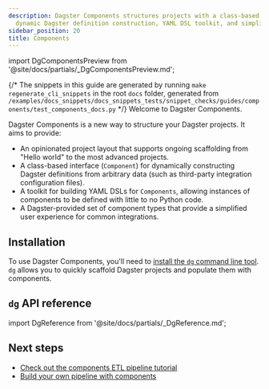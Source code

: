 ```yaml
---
description: Dagster Components structures projects with a class-based interface for
  dynamic Dagster definition construction, YAML DSL toolkit, and simplified integrations.
sidebar_position: 20
title: Components
---
```


import DgComponentsPreview from '@site/docs/partials/\_DgComponentsPreview.md';

<DgComponentsPreview />

{/* The snippets in this guide are generated by running `make regenerate_cli_snippets` in the root `docs` folder, generated from `/examples/docs_snippets/docs_snippets_tests/snippet_checks/guides/components/test_components_docs.py` */}
Welcome to Dagster Components.

Dagster Components is a new way to structure your Dagster projects. It aims to provide:

- An opinionated project layout that supports ongoing scaffolding from "Hello world" to the most advanced projects.
- A class-based interface (`Component`) for dynamically constructing Dagster definitions from arbitrary data (such as third-party integration configuration files).
- A toolkit for building YAML DSLs for `Components`, allowing instances of components to be defined with little to no Python code.
- A Dagster-provided set of component types that provide a simplified user experience for common integrations.

## Installation

To use Dagster Components, you'll need to [install the `dg` command line tool](/guides/labs/dg/). `dg` allows you to quickly scaffold Dagster projects and populate them with components.

## `dg` API reference

import DgReference from '@site/docs/partials/\_DgReference.md';

<DgReference />

## Next steps

- [Check out the components ETL pipeline tutorial](/guides/labs/components/components-etl-pipeline-tutorial)
- [Build your own pipeline with components](/guides/labs/components/building-pipelines-with-components)
